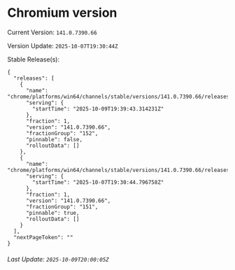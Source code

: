# Chromium version

Current Version: `141.0.7390.66`

Version Update: `2025-10-07T19:30:44Z`

Stable Release(s):
```
{
  "releases": [
    {
      "name": "chrome/platforms/win64/channels/stable/versions/141.0.7390.66/releases/1760038783",
      "serving": {
        "startTime": "2025-10-09T19:39:43.314231Z"
      },
      "fraction": 1,
      "version": "141.0.7390.66",
      "fractionGroup": "152",
      "pinnable": false,
      "rolloutData": []
    },
    {
      "name": "chrome/platforms/win64/channels/stable/versions/141.0.7390.66/releases/1759865444",
      "serving": {
        "startTime": "2025-10-07T19:30:44.796758Z"
      },
      "fraction": 1,
      "version": "141.0.7390.66",
      "fractionGroup": "151",
      "pinnable": true,
      "rolloutData": []
    }
  ],
  "nextPageToken": ""
}
```

###### Last Update: `2025-10-09T20:00:05Z`
        